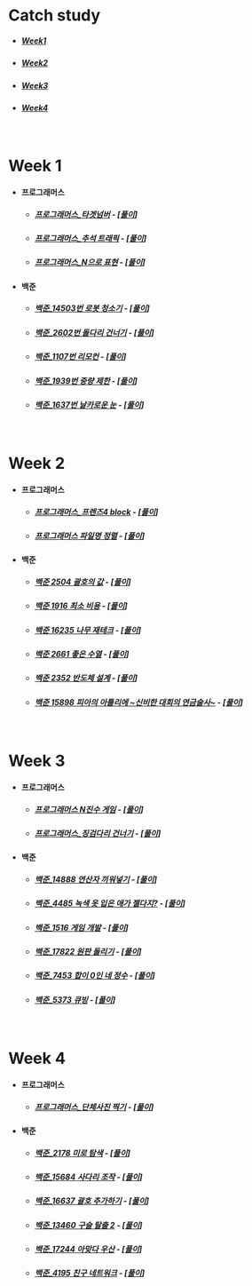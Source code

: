 # Catch study

- ##### [Week1](#week-1)

- ##### [Week2](#week-2)

- ##### [Week3](#week-3)

- ##### [Week4](#week-4)

<br>

# Week 1

- #### 프로그래머스

  - ##### [프로그래머스_타겟넘버](https://programmers.co.kr/learn/courses/30/lessons/43165) - [[풀이](https://github.com/catch4/Song/blob/master/week1/Target_number.cpp)]

  - ##### [프로그래머스_추석 트래픽](https://programmers.co.kr/learn/courses/30/lessons/17676) - [[풀이](https://github.com/catch4/Song/blob/master/week1/Traffic.cpp)]

  - ##### [프로그래머스_N으로 표현](https://programmers.co.kr/learn/courses/30/lessons/42895) - [[풀이](https://github.com/catch4/Song/blob/master/week1/Represent_N.cpp)]

    

- #### 백준

  - ##### [백준_14503번 로봇 청소기](https://www.acmicpc.net/problem/14503) - [[풀이](https://github.com/catch4/Song/blob/master/week1/14503_robot.cpp)]

  - ##### [백준_2602번 돌다리 건너기](https://www.acmicpc.net/problem/2602) - [[풀이](https://github.com/catch4/Song/blob/master/week1/2602_stone_bridge.cpp)]

  - ##### [백준_1107번 리모컨](https://www.acmicpc.net/problem/1107) - [[풀이](https://github.com/catch4/Song/blob/master/week1/1107_remote_control.cpp)]

  - ##### [백준_1939번 중량 제한](https://www.acmicpc.net/problem/1939) - [[풀이](https://github.com/catch4/Song/blob/master/week1/1939_weight_limit.cpp)]

  - ##### [백준_1637번 날카로운 눈](https://www.acmicpc.net/problem/1637) - [[풀이](https://github.com/catch4/Song/blob/master/week1/1637_sharp_eye.cpp)]

<br>

# Week 2

- #### 프로그래머스

  - ##### [프로그래머스_프렌즈4 block](https://programmers.co.kr/learn/courses/30/lessons/17679) - [[풀이](https://github.com/catch4/Song/blob/master/week2/friends_4block.cpp)]

  - ##### [프로그래머스 파일명 정렬](https://programmers.co.kr/learn/courses/30/lessons/17686) - [[풀이](https://github.com/catch4/Song/blob/master/week2/filename_sorting.cpp)]

    

- #### 백준

  - ##### [백준 2504 괄호의 값](https://www.acmicpc.net/problem/2504) - [[풀이](https://github.com/catch4/Song/blob/master/week2/2504_bracket.cpp)]

  - ##### [백준 1916 최소 비용](https://www.acmicpc.net/problem/1916) - [[풀이](https://github.com/catch4/Song/blob/master/week2/1916_min_cost.cpp)]

  - ##### [백준 16235 나무 재테크](https://www.acmicpc.net/problem/16235) - [[풀이](https://github.com/catch4/Song/blob/master/week2/16235_tree.cpp)]

  - ##### [백준 2661 좋은 수열](https://www.acmicpc.net/problem/2661) - [[풀이](https://github.com/catch4/Song/blob/master/week2/2661_good_sequence.cpp)]

  - ##### [백준 2352 반도체 설계](https://www.acmicpc.net/problem/2352) - [[풀이](https://github.com/catch4/Song/blob/master/week2/2352_semiconductor.cpp)]

  - ##### [백준 15898 피아의 아틀리에 \~신비한 대회의 연금술사\~](https://www.acmicpc.net/problem/15898) - [[풀이](https://github.com/catch4/Song/blob/master/week2/15898_alchemist.cpp)]

  <br>

# Week 3

- #### 프로그래머스

  - ##### [프로그래머스 N진수 게임](https://programmers.co.kr/learn/courses/30/lessons/17687) - [[풀이](https://github.com/catch4/Song/blob/master/week3/n_game.cpp)]
  
  - ##### [프로그래머스_징검다리 건너기](https://programmers.co.kr/learn/courses/30/lessons/64062) - [[풀이](https://github.com/catch4/Song/blob/master/week3/stepping_stones.cpp)]



- #### 백준

  - ##### [백준_14888 연산자 끼워넣기](https://www.acmicpc.net/problem/14888) - [[풀이](https://github.com/catch4/Song/blob/master/week3/14888_operator_insert.cpp)]

  - ##### [백준_4485 녹색 옷 입은 애가 젤다지?](https://www.acmicpc.net/problem/4485) - [[풀이](https://github.com/catch4/Song/blob/master/week3/4485_gree_zelda.cpp)]
  
  - ##### [백준_1516 게임 개발](https://www.acmicpc.net/problem/1516) - [[풀이](https://github.com/catch4/Song/blob/master/week3/1516_game_development.cpp)]
  
  - ##### [백준_17822 원판 돌리기](https://www.acmicpc.net/problem/17822) - [[풀이](https://github.com/catch4/Song/blob/master/week3/17822_turn_disk.cpp)]
  
  - ##### [백준_7453 합이 0인 네 정수](https://www.acmicpc.net/problem/7453) - [[풀이](https://github.com/catch4/Song/blob/master/week3/7453_sum_zero.cpp)]
  
  - ##### [백준_5373 큐빙](https://www.acmicpc.net/problem/5373) - [[풀이](https://github.com/catch4/Song/blob/master/week3/5373_cubing.cpp)]

<br>

# Week 4

- #### 프로그래머스

  - ##### [프로그래머스_단체사진 찍기](https://programmers.co.kr/learn/courses/30/lessons/1835) - [[풀이](https://github.com/catch4/Song/blob/master/week4/group_photo.cpp)]



- #### 백준

  - ##### [백준_2178 미로 탐색](https://www.acmicpc.net/problem/2178) - [[풀이](https://github.com/catch4/Song/blob/master/week4/2178_maze_navigation.cpp)]

  - ##### [백준_15684 사다리 조작](https://www.acmicpc.net/problem/15684) - [[풀이](https://github.com/catch4/Song/blob/master/week4/15684_ladder.cpp)]

  - ##### [백준_16637 괄호 추가하기](https://www.acmicpc.net/problem/16637) - [[풀이](https://github.com/catch4/Song/blob/master/week4/16637_adding_parentheses.cpp)]

  - ##### [백준_13460 구슬 탈출 2](https://www.acmicpc.net/problem/13460) - [[풀이](https://github.com/catch4/Song/blob/master/week4/13460_bead_escape2.cpp)]
  
  - ##### [백준_17244 아맞다 우산](https://www.acmicpc.net/problem/17244) - [[풀이](https://github.com/catch4/Song/blob/master/week4/17244_oh_umbrella.cpp)]
  
  - ##### [백준_4195 친구 네트워크](https://www.acmicpc.net/problem/4195) - [[풀이](https://github.com/catch4/Song/blob/master/week4/4195_friend_network.cpp)]
  
    